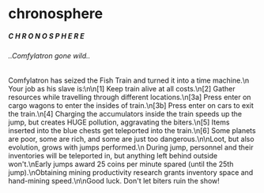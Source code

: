 # chronosphere
##### C H R O N O S P H E R E

######     ..Comfylatron gone wild..


Comfylatron has seized the Fish Train and turned it into a time machine.\n Your job as his slave is:\n\n[1] Keep train alive at all costs.\n[2] Gather resources while travelling through different locations.\n[3a] Press enter on cargo wagons to enter the insides of train.\n[3b] Press enter on cars to exit the train.\n[4] Charging the accumulators inside the train speeds up the jump, but creates HUGE pollution, aggravating the biters.\n[5] Items inserted into the blue chests get teleported into the train.\n[6] Some planets are poor, some are rich, and some are just too dangerous.\n\nLoot, but also evolution, grows with jumps performed.\n During jump, personnel and their inventories will be teleported in, but anything left behind outside won't.\nEarly jumps award 25 coins per minute spared (until the 25th jump).\nObtaining mining productivity research grants inventory space and hand-mining speed.\n\nGood luck. Don't let biters ruin the show!
